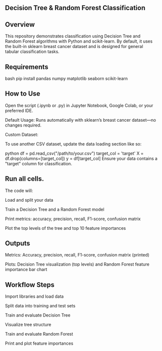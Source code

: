 ## Decision Tree & Random Forest Classification
## Overview
This repository demonstrates classification using Decision Tree and Random Forest algorithms with Python and scikit-learn.
By default, it uses the built-in sklearn breast cancer dataset and is designed for general tabular classification tasks.

## Requirements
bash
pip install pandas numpy matplotlib seaborn scikit-learn
## How to Use
Open the script (.ipynb or .py) in Jupyter Notebook, Google Colab, or your preferred IDE.

Default Usage:
Runs automatically with sklearn’s breast cancer dataset—no changes required.

Custom Dataset:

To use another CSV dataset, update the data loading section like so:

python
df = pd.read_csv("/path/to/your.csv")
target_col = 'target'
X = df.drop(columns=[target_col])
y = df[target_col]
Ensure your data contains a "target" column for classification.

## Run all cells.
The code will:

 Load and split your data

Train a Decision Tree and a Random Forest model

Print metrics: accuracy, precision, recall, F1-score, confusion matrix

Plot the top levels of the tree and top 10 feature importances

## Outputs
Metrics: Accuracy, precision, recall, F1-score, confusion matrix (printed)

Plots: Decision Tree visualization (top levels) and Random Forest feature importance bar chart

## Workflow Steps
Import libraries and load data

Split data into training and test sets

Train and evaluate Decision Tree

Visualize tree structure

Train and evaluate Random Forest

Print and plot feature importances
